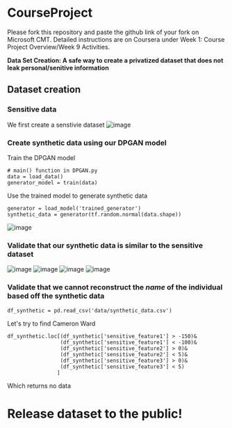 # CourseProject

Please fork this repository and paste the github link of your fork on Microsoft CMT. Detailed instructions are on Coursera under Week 1: Course Project Overview/Week 9 Activities.

**Data Set Creation: A safe way to create a privatized dataset that does not leak personal/senitive information**

## Dataset creation

### Sensitive data

We first create a senstivie dataset
![image](https://user-images.githubusercontent.com/96288942/205836247-55bd6a03-44ca-436a-a030-89c6b28a5446.png)

### Create synthetic data using our DPGAN model
Train the DPGAN model
```
# main() function in DPGAN.py
data = load_data()
generator_model = train(data)
```
Use the trained model to generate synthetic data
```
generator = load_model('trained_generator')
synthetic_data = generator(tf.random.normal(data.shape))
```
![image](https://user-images.githubusercontent.com/96288942/205837211-0d89834d-e7cb-4093-85bb-2f67e2145315.png)

### Validate that our synthetic data is similar to the sensitive dataset
![image](https://user-images.githubusercontent.com/96288942/205837447-73e1ee71-e360-495f-a569-f0b999ae3dc0.png)
![image](https://user-images.githubusercontent.com/96288942/205837511-d132abaa-3e85-4e6e-a4b0-2257ff20ac38.png)
![image](https://user-images.githubusercontent.com/96288942/205837580-31435d78-ab98-49ef-a050-e5f555324a09.png)
![image](https://user-images.githubusercontent.com/96288942/205837602-7f55bf82-f427-46e4-a955-a1cebd44b465.png)

### Validate that we cannot reconstruct the *name* of the individual based off the synthetic data
```
df_synthetic = pd.read_csv('data/synthetic_data.csv')
```
Let's try to find Cameron Ward
```
df_synthetic.loc[(df_synthetic['sensitive_feature1'] > -150)&
                 (df_synthetic['sensitive_feature1'] < -100)&
                 (df_synthetic['sensitive_feature2'] > 0)&
                 (df_synthetic['sensitive_feature2'] < 5)&
                 (df_synthetic['sensitive_feature3'] > 0)&
                 (df_synthetic['sensitive_feature3'] < 5)
                ]
```
Which returns no data

# Release dataset to the public!
